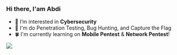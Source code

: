 ### Hi there, I'am Abdi


- :cactus: I’m interested in **Cybersecurity**
- :seedling: I'm do Penetration Testing, Bug Hunting, and Capture the Flag
- :four_leaf_clover: I'm currently learning on <b>Mobile Pentest</b> & <b>Network Pentest</b>!

<p>
  <img src="https://github-profile-trophy.vercel.app/?username=yaudahbanh&theme=onedark&no-frame=true&column=8" />
</p>
